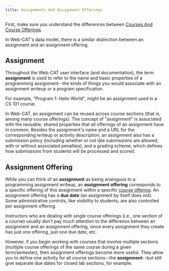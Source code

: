 ```yaml
---
title: Assignments And Assignment Offerings
---
```

First, make sure you understand the differences between [Courses And Course Offerings](CoursesAndCourseOfferings.html).

In Web-CAT's data model, there is a similar distinction between an assignment and an assignment offering.

## Assignment 

Throughout the Web-CAT user interface (and documentation), the term **assignment** is used to refer to the name and basic properties of a programming assignment--the kinds of things you would associate with an assignment writeup or a program specification.

For example, "Program 1: Hello World", might be an assignment used in a CS 101 course.

In Web-CAT, an assignment can be reused across course sections (that is, among many course offerings).  The concept of "assignment" is associated with the reusable, shared properties that all offerings of an assignment have in common.  Besides the assignment's name and a URL for the corresponding writeup or activity description, an assignment also has a submission policy (including whether or not late submissions are allowed, with or without associated penalties), and a grading scheme, which defines how submissions from students will be processed and scored.

## Assignment Offering 

While you can think of an **assignment** as being analogous to a programming assignment writeup, an **assignment offering** corresponds to a specific offering of this assignment within a specific [course offering](CoursesAndCourseOfferings.html).
An assignment offering has a **due date** (an assignment by itself does not).  Some administrative controls, like visibility to students, are also controlled per assignment offering.

Instructors who are dealing with single course offerings (i.e., one section of a course) usually don't pay much attention to the difference between an assignment and an assignment offering, since every assignment they create has just one offering, just one due date, etc.

However, if you begin working with courses that involve multiple sections (multiple course offerings of the same course during a given term/semester), then assignment offerings become more useful.  They allow you to define one activity for all course sections--the **assignment**--but still give separate due dates for closed lab sections, for example.
